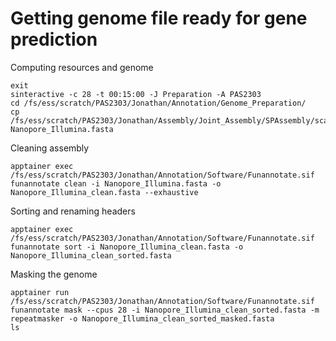 # Getting genome file ready for gene prediction

Computing resources and genome
```
exit
sinteractive -c 28 -t 00:15:00 -J Preparation -A PAS2303
cd /fs/ess/scratch/PAS2303/Jonathan/Annotation/Genome_Preparation/
cp /fs/ess/scratch/PAS2303/Jonathan/Assembly/Joint_Assembly/SPAssembly/scaffolds.fasta Nanopore_Illumina.fasta
```

Cleaning assembly
```
apptainer exec /fs/ess/scratch/PAS2303/Jonathan/Annotation/Software/Funannotate.sif funannotate clean -i Nanopore_Illumina.fasta -o Nanopore_Illumina_clean.fasta --exhaustive
```

Sorting and renaming headers
```
apptainer exec /fs/ess/scratch/PAS2303/Jonathan/Annotation/Software/Funannotate.sif funannotate sort -i Nanopore_Illumina_clean.fasta -o Nanopore_Illumina_clean_sorted.fasta
```

Masking the genome
```
apptainer run /fs/ess/scratch/PAS2303/Jonathan/Annotation/Software/Funannotate.sif funannotate mask --cpus 28 -i Nanopore_Illumina_clean_sorted.fasta -m repeatmasker -o Nanopore_Illumina_clean_sorted_masked.fasta
ls
```

